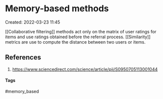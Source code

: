 # Memory-based methods
Created: 2022-03-23 11:45

[[Collaborative filtering]] methods act only on the matrix of user ratings for items and use ratings obtained before the referral process.
[[Similarity]] metrics are use to compute the distance between two users or items.

## References
1. https://www.sciencedirect.com/science/article/pii/S0950705113001044


#### Tags
#memory_based